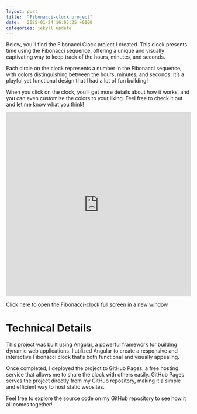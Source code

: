 ```yaml
---
layout: post
title:  "Fibonacci-clock project"
date:   2025-01-24 16:05:35 +0100
categories: jekyll update
---
```

Below, you’ll find the Fibonacci Clock project I created. This clock presents time using the Fibonacci sequence, offering a unique and visually captivating way to keep track of the hours, minutes, and seconds.

Each circle on the clock represents a number in the Fibonacci sequence, with colors distinguishing between the hours, minutes, and seconds. It’s a playful yet functional design that I had a lot of fun building!

When you click on the clock, you’ll get more details about how it works, and you can even customize the colors to your liking.
Feel free to check it out and let me know what you think!

<div id="iframe-clock" style="width: 100%; height: 500px; border: 1px solid #ccc;">
  <iframe 
    src="https://mac-hills.github.io/fibonacci-clock/" 
    style="width: 100%; height: 100%; border: none;" 
    title="Embedded fibonacci clock"
   >
  </iframe>
</div>

<a href="https://mac-hills.github.io/fibonacci-clock/" target="_blank">Click here to open the Fibonacci-clock full screen in a new window</a>

# Technical Details
This project was built using Angular, a powerful framework for building dynamic web applications. I utilized Angular to create a responsive and interactive Fibonacci clock that’s both functional and visually appealing.

Once completed, I deployed the project to GitHub Pages, a free hosting service that allows me to share the clock with others easily. GitHub Pages serves the project directly from my GitHub repository, making it a simple and efficient way to host static websites.

Feel free to explore the source code on my GitHub repository to see how it all comes together!


